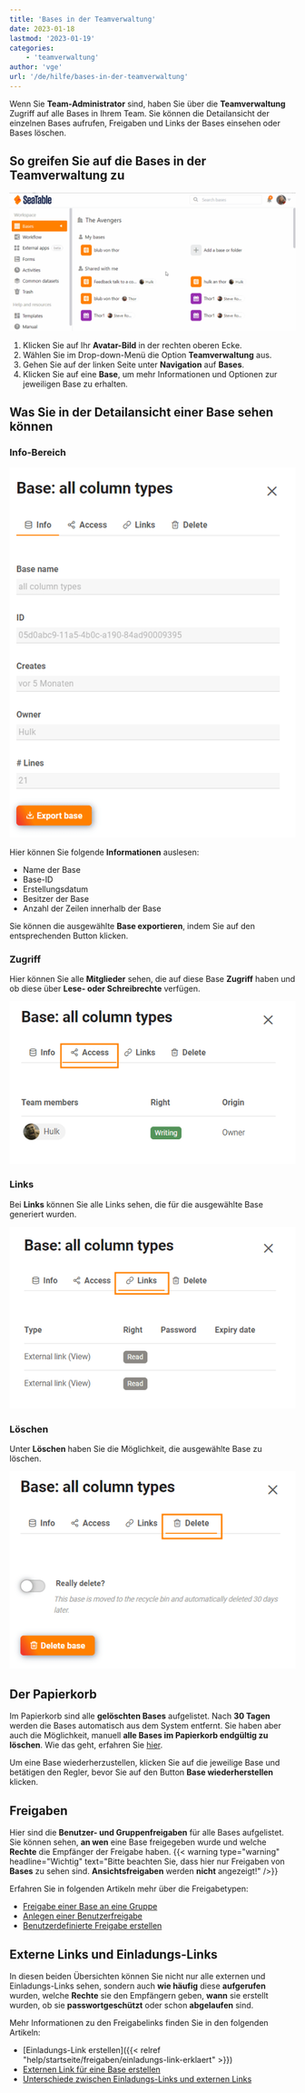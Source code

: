 ```yaml
---
title: 'Bases in der Teamverwaltung'
date: 2023-01-18
lastmod: '2023-01-19'
categories:
    - 'teamverwaltung'
author: 'vge'
url: '/de/hilfe/bases-in-der-teamverwaltung'
---
```


Wenn Sie **Team-Administrator** sind, haben Sie über die **Teamverwaltung** Zugriff auf alle Bases in Ihrem Team. Sie können die Detailansicht der einzelnen Bases aufrufen, Freigaben und Links der Bases einsehen oder Bases löschen.

## So greifen Sie auf die Bases in der Teamverwaltung zu

![Bases in der Teamverwaltung](images/bases-in-der-teamverwaltung.gif)

1. Klicken Sie auf Ihr **Avatar-Bild** in der rechten oberen Ecke.
2. Wählen Sie im Drop-down-Menü die Option **Teamverwaltung** aus.
3. Gehen Sie auf der linken Seite unter **Navigation** auf **Bases**.
4. Klicken Sie auf eine **Base**, um mehr Informationen und Optionen zur jeweiligen Base zu erhalten.

## Was Sie in der Detailansicht einer Base sehen können

### Info-Bereich

![Basedetailanzeige](images/Basedetailanzeige-1.png)

Hier können Sie folgende **Informationen** auslesen:

- Name der Base
- Base-ID
- Erstellungsdatum
- Besitzer der Base
- Anzahl der Zeilen innerhalb der Base

Sie können die ausgewählte **Base exportieren**, indem Sie auf den entsprechenden Button klicken.

### Zugriff

Hier können Sie alle **Mitglieder** sehen, die auf diese Base **Zugriff** haben und ob diese über **Lese- oder Schreibrechte** verfügen.

![Zugriff](images/Access-1.png)

### Links

Bei **Links** können Sie alle Links sehen, die für die ausgewählte Base generiert wurden.

![Verlinkungen](images/Links-1.png)

### Löschen

Unter **Löschen** haben Sie die Möglichkeit, die ausgewählte Base zu löschen.

![Löschen](images/Delete-1.png)

## Der Papierkorb

Im Papierkorb sind alle **gelöschten Bases** aufgelistet. Nach **30 Tagen** werden die Bases automatisch aus dem System entfernt. Sie haben aber auch die Möglichkeit, manuell **alle Bases im Papierkorb endgültig zu löschen**. Wie das geht, erfahren Sie [hier](https://seatable.io/docs/teamverwaltung/den-papierkorb-in-der-teamverwaltung-leeren/).

Um eine Base wiederherzustellen, klicken Sie auf die jeweilige Base und betätigen den Regler, bevor Sie auf den Button **Base wiederherstellen** klicken.

## Freigaben

Hier sind die **Benutzer- und Gruppenfreigaben** für alle Bases aufgelistet. Sie können sehen, **an wen** eine Base freigegeben wurde und welche **Rechte** die Empfänger der Freigabe haben. {{< warning  type="warning" headline="Wichtig"  text="Bitte beachten Sie, dass hier nur Freigaben von **Bases** zu sehen sind. **Ansichtsfreigaben** werden **nicht** angezeigt!" />}}

Erfahren Sie in folgenden Artikeln mehr über die Freigabetypen:

- [Freigabe einer Base an eine Gruppe](https://seatable.io/docs/freigabelinks/freigabe-einer-base-an-eine-gruppe/)
- [Anlegen einer Benutzerfreigabe](https://seatable.io/docs/freigabelinks/anlegen-einer-benutzerfreigabe/)
- [Benutzerdefinierte Freigabe erstellen](https://seatable.io/docs/berechtigungen/benutzerdefinierte-freigabe-erstellen/)

## Externe Links und Einladungs-Links

In diesen beiden Übersichten können Sie nicht nur alle externen und Einladungs-Links sehen, sondern auch **wie häufig** diese **aufgerufen** wurden, welche **Rechte** sie den Empfängern geben, **wann** sie erstellt wurden, ob sie **passwortgeschützt** oder schon **abgelaufen** sind.

Mehr Informationen zu den Freigabelinks finden Sie in den folgenden Artikeln:

- [Einladungs-Link erstellen]({{< relref "help/startseite/freigaben/einladungs-link-erklaert" >}})
- [Externen Link für eine Base erstellen](https://seatable.io/docs/freigabelinks/externer-link-erklaert/)
- [Unterschiede zwischen Einladungs-Links und externen Links](https://seatable.io/docs/freigabelinks/unterschiede-zwischen-einladungs-links-und-externen-links/)
